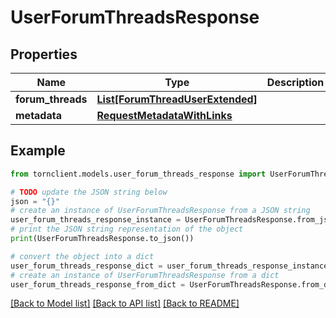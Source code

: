 # UserForumThreadsResponse


## Properties

Name | Type | Description | Notes
------------ | ------------- | ------------- | -------------
**forum_threads** | [**List[ForumThreadUserExtended]**](ForumThreadUserExtended.md) |  | 
**metadata** | [**RequestMetadataWithLinks**](RequestMetadataWithLinks.md) |  | 

## Example

```python
from tornclient.models.user_forum_threads_response import UserForumThreadsResponse

# TODO update the JSON string below
json = "{}"
# create an instance of UserForumThreadsResponse from a JSON string
user_forum_threads_response_instance = UserForumThreadsResponse.from_json(json)
# print the JSON string representation of the object
print(UserForumThreadsResponse.to_json())

# convert the object into a dict
user_forum_threads_response_dict = user_forum_threads_response_instance.to_dict()
# create an instance of UserForumThreadsResponse from a dict
user_forum_threads_response_from_dict = UserForumThreadsResponse.from_dict(user_forum_threads_response_dict)
```
[[Back to Model list]](../README.md#documentation-for-models) [[Back to API list]](../README.md#documentation-for-api-endpoints) [[Back to README]](../README.md)


